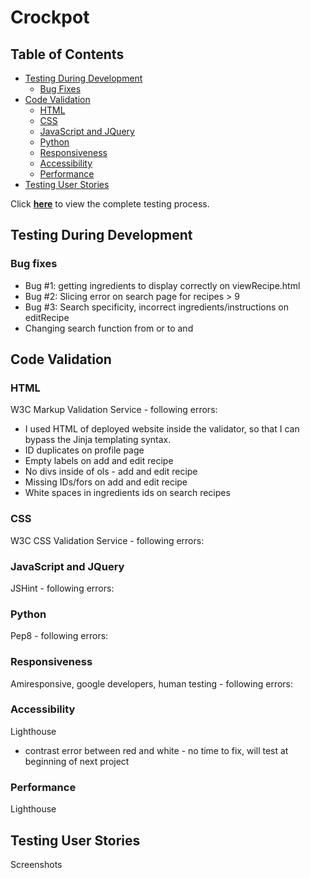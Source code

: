 # Crockpot

## Table of Contents

- [Testing During Development](#testing-during-development)
    - [Bug Fixes](#bug-fixes)
- [Code Validation](#code-validation)
    - [HTML](#html)
    - [CSS](#css)
    - [JavaScript and JQuery](#javascript-and-jquery)
    - [Python](#python)
    - [Responsiveness](#responsiveness)
    - [Accessibility](#accessibility)
    - [Performance](#performance)
- [Testing User Stories](#testing-user-stories)

Click **[here](readme.md)** to view the complete testing process.

## Testing During Development
### Bug fixes
- Bug #1: getting ingredients to display correctly on viewRecipe.html
- Bug #2: Slicing error on search page for recipes > 9
- Bug #3: Search specificity, incorrect ingredients/instructions on editRecipe
- Changing search function from or to and

## Code Validation

### HTML
W3C Markup Validation Service - following errors:
- I used HTML of deployed website inside the validator, so that I can bypass the Jinja templating syntax.
- ID duplicates on profile page
- Empty labels on add and edit recipe
- No divs inside of ols - add and edit recipe
- Missing IDs/fors on add and edit recipe
- White spaces in ingredients ids on search recipes

### CSS
W3C CSS Validation Service - following errors:

### JavaScript and JQuery
JSHint - following errors:

### Python
Pep8 - following errors:

### Responsiveness
Amiresponsive, google developers, human testing - following errors:

### Accessibility
Lighthouse
- contrast error between red and white - no time to fix, will test at beginning of next project

### Performance
Lighthouse

## Testing User Stories
Screenshots
